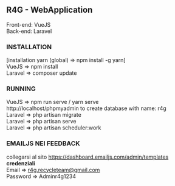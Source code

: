 ## R4G - WebApplication

Front-end: VueJS <br/>
Back-end: Laravel

### INSTALLATION
[installation yarn (global) => npm install -g yarn] <br/>
VueJS => npm install <br/>
Laravel => composer update <br/>

### RUNNING
VueJS => npm run serve / yarn serve <br/> 
http://localhost/phpmyadmin to create database with name: r4g <br/>
Laravel => php artisan migrate <br/>
Laravel => php artisan serve <br/>
Laravel => php artisan scheduler:work <br/>

### EMAILJS NEI FEEDBACK
collegarsi al sito https://dashboard.emailjs.com/admin/templates <br/>
**credenziali** <br/>
Email => r4g.recycleteam@gmail.com <br/>
Password => Adminr4g1234 <br/>